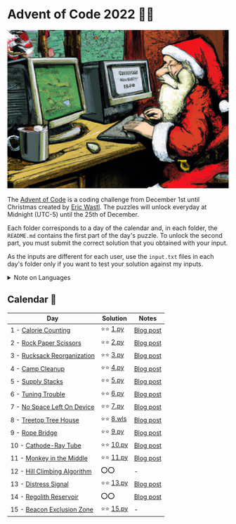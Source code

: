 # Advent of Code 2022 🎄🎅

![](cover.jpg)

The [Advent of Code](https://adventofcode.com) is a coding challenge from December 1st until Christmas created by [Eric Wastl](http://was.tl/). The puzzles will unlock everyday at Midnight (UTC-5) until the 25th of December.

Each folder corresponds to a day of the calendar and, in each folder, the `README.md` contains the first part of the day's puzzle. To unlock the second part, you must submit the correct solution that you obtained with your input.

As the inputs are different for each user, use the `input.txt` files in each day's folder only if you want to test your solution against my inputs.

<details><summary>Note on Languages</summary>
<p>

I will mostly use Python to solve the puzzles. Just for fun, I might also try to find a solution with the Wolfram Language.

- `.py` links to my Python solution
- `.wls` links to a Wolframscript file. Needs an <a href="https://www.wolfram.com/wolframscript/">intepreter</a> to run

</p>
</details>


## Calendar 📆

Day | Solution | Notes
--- | --- | ---
1 - [Calorie Counting](https://adventofcode.com/2022/day/1) | ⭐⭐ [1.py](/01/1.py) | [Blog post](https://blog.edoardob.im/day-1-calorie-counting/)
2 - [Rock Paper Scissors](https://adventofcode.com/2022/day/2) |  ⭐⭐ [2.py](/02/2.py) | [Blog post](https://blog.edoardob.im/day-2-rock-paper-scissors/)
3 - [Rucksack Reorganization](https://adventofcode.com/2022/day/3) | ⭐⭐ [3.py](3/3.py) | [Blog post](https://blog.edoardob.im/day-3-rucksack-reorganization/)
4 - [Camp Cleanup](https://adventofcode.com/2022/day/4) | ⭐⭐ [4.py](/04/4.py) | [Blog post](https://blog.edoardob.im/day-4-camp-cleanup/)  
5 - [Supply Stacks](https://adventofcode.com/2022/day/5) | ⭐⭐ [5.py](/05/5.py) | [Blog post](https://blog.edoardob.im/day-5-supply-stacks/) 
6 - [Tuning Trouble](https://adventofcode.com/2022/day/6) | ⭐⭐ [6.py](/06/6.py) | [Blog post](https://blog.edoardob.im/day-6-tuning-trouble/)
7 - [No Space Left On Device](https://adventofcode.com/2022/day/7) | ⭐⭐ [7.py](/07/7.py) | [Blog post](https://blog.edoardob.im/day-7-no-space-left-on-device/)
8 - [Treetop Tree House](https://adventofcode.com/2022/day/8) | ⭐⭐ [8.wls](/08/8.wls) | [Blog post](https://blog.edoardob.im/day-8-treetop-tree-house/) 
9 - [Rope Bridge](https://adventofcode.com/2022/day/9) | ⭐⭐ [9.py](/09/9.py) | [Blog post](https://blog.edoardob.im/day-9-rope-bridge/)
10 - [Cathode-Ray Tube](https://adventofcode.com/2022/day/10) | ⭐⭐ [10.py](/10/10.py) | [Blog post](https://blog.edoardob.im/day-10-cathode-ray-tube/) 
11 - [Monkey in the Middle](https://adventofcode.com/2022/day/11) | ⭐⭐ [11.py](/11/11.py) | [Blog post](https://blog.edoardob.im/day-11-monkey-in-the-middle/)
12 - [Hill Climbing Algorithm](https://adventofcode.com/2022/day/12) | ⭕⭕ | -
13 - [Distress Signal](https://adventofcode.com/2022/day/13) | ⭐⭐ [13.py](/13/13.py) | [Blog post](https://blog.edoardob.im/day-13-distress-signal/) 
14 - [Regolith Reservoir](https://adventofcode.com/2022/day/14) | ⭕⭕ | [Blog post](https://blog.edoardob.im/day-14-regolith-reservoir/)
15 - [Beacon Exclusion Zone](https://adventofcode.com/2022/day/15) | ⭐⭐ [15.py](/15/15.py) | -
